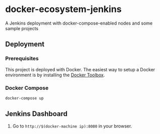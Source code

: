 # docker-ecosystem-jenkins
A Jenkins deployment with docker-compose-enabled nodes and some sample projects

## Deployment

### Prerequisites

This project is deployed with Docker. The easiest way to setup a Docker environment is by installing the [Docker Toolbox](https://www.docker.com/docker-toolbox).

### Docker Compose

```bash
docker-compose up
```

## Jenkins Dashboard

1. Go to `http://$(docker-machine ip):8080` in your browser.

